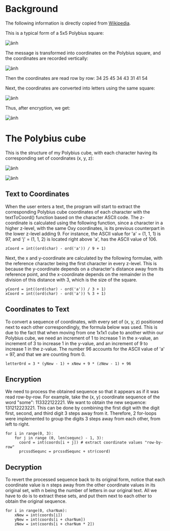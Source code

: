 # Background

The following information is directly copied from [Wikipedia](https://en.wikipedia.org/wiki/Polybius_square).

This is a typical form of a 5x5 Polybius square:

![ảnh](https://github.com/lananh-tran/Polybius-Encryptor/assets/118518981/91187f86-12ba-4152-b907-b368fc5a6f13)

The message is transformed into coordinates on the Polybius square, and the coordinates are recorded vertically:

![ảnh](https://github.com/lananh-tran/Polybius-Encryptor/assets/118518981/cd43437a-d086-417c-8776-bdb4659d5ba3)

Then the coordinates are read row by row: 34  25  45  34  43  31  41  54

Next, the coordinates are converted into letters using the same square:

![ảnh](https://github.com/lananh-tran/Polybius-Encryptor/assets/118518981/a1e758e2-a3f7-4e99-ab4b-a1367a6d6f61)

Thus, after encryption, we get:

![ảnh](https://github.com/lananh-tran/Polybius-Encryptor/assets/118518981/a6eb9a9e-5139-43d3-8e9f-38335fed28cd)

# The Polybius cube

This is the structure of my Polybius cube, with each character having its corresponding set of coordinates (x, y, z):

![ảnh](https://github.com/lananh-tran/Polybius-Encryptor/assets/118518981/bec8f3ff-34f5-46da-9dad-52d8eab4fceb)

![ảnh](https://github.com/lananh-tran/Polybius-Encryptor/assets/118518981/92b35189-e7dd-44fd-ab72-0ac8d90ef251)

## Text to Coordinates

When the user enters a text, the program will start to extract the corresponding Polybius cube coordinates of each character with the textToCoord() function based on the character ASCII code. The z-coordinate is calculated using the following function, since a character in a higher z-level, with the same Oxy coordinates, is its previous counterpart in the lower z-level adding 9. For instance, the ASCII value for 'a' = (1, 1, 1) is 97, and 'j' = (1, 1, 2) is located right above 'a', has the ASCII value of 106.

```zCoord = int((ord(char) - ord('a')) / 9 + 1)```

Next, the x and y-coordinate are calculated by the following formulae, with the reference character being the first character in every z-level. This is because the y-coordinate depends on a character's distance away from its reference point, and the x-coordinate depends on the remainder in the division of this distance with 3, which is the size of the square.

```
yCoord = int((ord(char) - ord('a')) / 3 + 1)
xCoord = int((ord(char) - ord('a')) % 3 + 1)
```

## Coordinates to Text

To convert a sequence of coordinates, with every set of (x, y, z) positioned next to each other correspondingly, the formula below was used. This is due to the fact that when moving from one 1x1x1 cube to another within our Polybius cube, we need an increment of 1 to increase 1 in the x-value, an increment of 3 to increase 1 in the y-value, and an increment of 9 to increase 1 in the z-value. The number 96 accounts for the ASCII value of 'a' = 97, and that we are counting from 0.

```letterOrd = 3 * (yNew - 1) + xNew + 9 * (zNew - 1) + 96```

## Encryption

We need to process the obtained sequence so that it appears as if it was read row-by-row. For example, take the (x, y) coordinate sequence of the word "some": 113322122221. We want to obtain the new sequence: 131212223221. This can be done by combining the first digit with the digit first, second, and third digit 3 steps away from it. Therefore, 2 for-loops were implemented to group the digits 3 steps away from each other, from left to right.

```
for i in range(0, 3):
    for j in range (0, len(sequnc) - 1, 3):
      coord = int(coords[i + j]) # extract coordinate values "row-by-row"
      prcssdSequnc = prcssdSequnc + str(coord)
```

## Decryption

To revert the processed sequence back to its original form, notice that each coordinate value is n steps away from the other coordinate values in its original set, with n being the number of letters in our original text. All we have to do is to extract these sets, and put them next to each other to obtain the original sequence.

```
for i in range(0, charNum):
    xNew = int(coords[i])
    yNew = int(coords[i + charNum])
    zNew = int(coords[i + charNum * 2])
```
